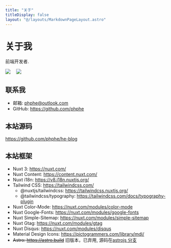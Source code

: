 ```yaml
---
title: "关于"
titleDisplay: false
layout: "@/layouts/MarkdownPageLayout.astro"
---
```


# 关于我

前端开发者.

<div class="not-prose">      
  <img style="display:inline;" src="https://img.shields.io/github/stars/phphe?style=social" />
  <img style="display:inline;margin-left:1em;" src="https://img.shields.io/github/followers/phphe?style=social" />
</div>

## 联系我

- 邮箱: phphe@outlook.com
- GitHub: https://github.com/phphe

## 本站源码

https://github.com/phphe/he-blog

## 本站框架

- Nuxt 3: https://nuxt.com/
- Nuxt Content: https://content.nuxt.com/
- Nuxt i18n: https://v8.i18n.nuxtjs.org/
- Tailwind CSS: https://tailwindcss.com/
  - @nuxtjs/tailwindcss: https://tailwindcss.nuxtjs.org/
  - @tailwindcss/typography: https://tailwindcss.com/docs/typography-plugin
- Nuxt Color-Mode: https://nuxt.com/modules/color-mode
- Nuxt Google-Fonts: https://nuxt.com/modules/google-fonts
- Nuxt Simple-Sitemap: https://nuxt.com/modules/simple-sitemap
- Nuxt Gtag: https://nuxt.com/modules/gtag
- Nuxt Disqus: https://nuxt.com/modules/disqus
- Material Design Icons: https://pictogrammers.com/library/mdi/
- <del>Astro: https://astro.build</del> 旧版本，已弃用, 源码在[astrojs 分支](https://github.com/phphe/he-blog/tree/astrojs)
